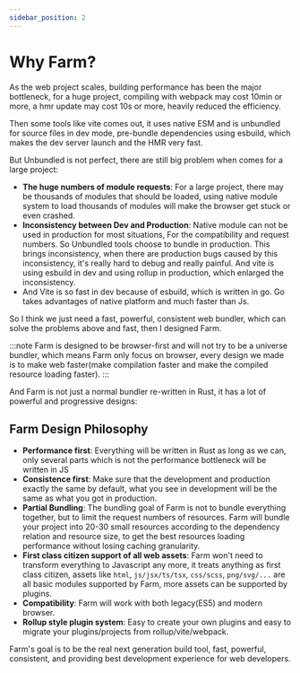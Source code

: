 ```yaml
---
sidebar_position: 2
---
```


# Why Farm?

As the web project scales, building performance has been the major bottleneck, for a huge project, compiling with webpack may cost 10min or more, a hmr update may cost 10s or more, heavily reduced the efficiency.

Then some tools like vite comes out, it uses native ESM and is unbundled for source files in dev mode, pre-bundle dependencies using esbuild, which makes the dev server launch and the HMR very fast.

But Unbundled is not perfect, there are still big problem when comes for a large project:
* **The huge numbers of module requests**: For a large project, there may be thousands of modules that should be loaded, using native module system to load thousands of modules will make the browser get stuck or even crashed.
* **Inconsistency between Dev and Production**: Native module can not be used in production for most situations, For the compatibility and request numbers. So Unbundled tools choose to bundle in production. This brings inconsistency, when there are production bugs caused by this inconsistency, it's really hard to debug and really painful. And vite is using esbuild in dev and using rollup in production, which enlarged the inconsistency.
* And Vite is so fast in dev because of esbuild, which is written in go. Go takes advantages of native platform and much faster than Js.

So I think we just need a fast, powerful, consistent web bundler, which can solve the problems above and fast, then I designed Farm.

:::note
Farm is designed to be browser-first and will not try to be a universe bundler, which means Farm only focus on browser, every design we made is to make web faster(make compilation faster and make the compiled resource loading faster).
:::

And Farm is not just a normal bundler re-written in Rust, it has a lot of powerful and progressive designs:

## Farm Design Philosophy

* **Performance first**: Everything will be written in Rust as long as we can, only several parts which is not the performance bottleneck will be written in JS
* **Consistence first**: Make sure that the development and production exactly the same by default, what you see in development will be the same as what you got in production.
* **Partial Bundling**: The bundling goal of Farm is not to bundle everything together, but to limit the request numbers of resources. Farm will bundle your project into 20-30 small resources according to the dependency relation and resource size, to get the best resources loading performance without losing caching granularity.
* **First class citizen support of all web assets**: Farm won't need to transform everything to Javascript any more, it treats anything as first class citizen, assets like `html`, `js/jsx/ts/tsx`, `css/scss`, `png/svg/...` are all basic modules supported by Farm, more assets can be supported by plugins.
* **Compatibility**: Farm will work with both legacy(ES5) and modern browser.
* **Rollup style plugin system**: Easy to create your own plugins and easy to migrate your plugins/projects from rollup/vite/webpack. 


Farm's goal is to be the real next generation build tool, fast, powerful, consistent, and providing best development experience for web developers.
